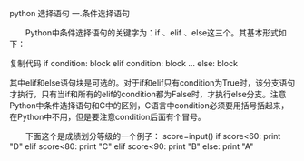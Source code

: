 python 选择语句
一.条件选择语句

　　Python中条件选择语句的关键字为：if 、elif 、else这三个。其基本形式如下：

复制代码
if condition:
    block
elif condition:
    block
...
else:
    block
	
其中elif和else语句块是可选的。对于if和elif只有condition为True时，该分支语句才执行，只有当if和所有的elif的condition都为False时，才执行else分支。注意Python中条件选择语句和C中的区别，C语言中condition必须要用括号括起来，在Python中不用，但是要注意condition后面有个冒号。

 　　下面这个是成绩划分等级的一个例子：
 score=input()
if score<60:
    print "D"
elif score<80:
    print "C"
elif score<90:
    print "B"
else:
    print "A"